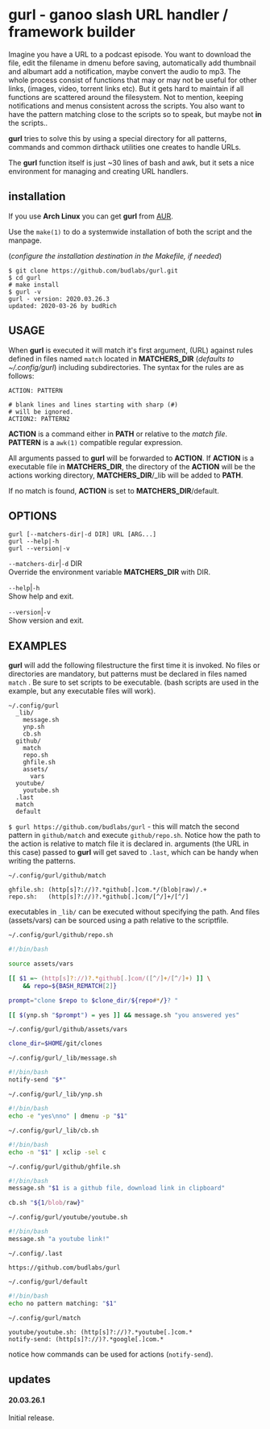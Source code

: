 # gurl - ganoo slash URL handler / framework builder 

Imagine you have a URL to a podcast episode. You want to
download the file, edit the filename in dmenu before saving,
automatically add thumbnail and albumart add a notification,
maybe convert the audio to mp3. The whole process consist of
functions that may or may not be useful for other links,
(images, video, torrent links etc). But it gets hard to
maintain if all functions are scattered around the
filesystem. Not to mention, keeping notifications and menus
consistent across the scripts. You also want to have the
pattern matching close to the scripts so to speak, but maybe
not **in** the scripts..  

**gurl** tries to solve this by using a special directory
for all patterns, commands and common dirthack utilities one
creates to handle URLs.  

The **gurl** function itself is just \~30 lines of bash and awk, but it sets a nice environment for managing and creating URL handlers.

## installation

If you use **Arch Linux** you can get **gurl** from
[AUR](https://aur.archlinux.org/packages/gurl/).  

Use the `make(1)` to do a systemwide installation of both
the script and the manpage.  

(*configure the installation destination in the Makefile,
if needed*)

```
$ git clone https://github.com/budlabs/gurl.git
$ cd gurl
# make install
$ gurl -v
gurl - version: 2020.03.26.3
updated: 2020-03-26 by budRich
```


USAGE
-----

When **gurl** is executed it will match it's first
argument, (URL) against rules defined in files named `match`
located in **MATCHERS_DIR** (*defaults to ~/.config/gurl*)
including subdirectories. The syntax for the rules are as
follows:
```  
ACTION: PATTERN

# blank lines and lines starting with sharp (#)
# will be ignored.
ACTION2: PATTERN2
```


**ACTION** is a command either in **PATH** or relative to
the *match file*.  
**PATTERN** is a `awk(1)` compatible regular expression.

All arguments passed to **gurl** will be forwarded to
**ACTION**. If **ACTION** is a executable file in
**MATCHERS_DIR**, the directory of the **ACTION** will be
the actions working directory, **MATCHERS_DIR**/\_lib will
be added to **PATH**.  

If no match is found, **ACTION** is set to **MATCHERS_DIR**/default.


OPTIONS
-------

```text
gurl [--matchers-dir|-d DIR] URL [ARG...]
gurl --help|-h
gurl --version|-v
```


`--matchers-dir`|`-d` DIR  
Override the environment variable **MATCHERS_DIR** with
DIR.

`--help`|`-h`  
Show help and exit.

`--version`|`-v`  
Show version and exit.

EXAMPLES
--------

**gurl** will add the following filestructure the first
time it is invoked. No files or directories are mandatory,
but patterns must be declared in files named `match` . Be
sure to set scripts to be executable. (bash scripts are used
in the example, but any executable files will work).  

```
~/.config/gurl
  _lib/
    message.sh
    ynp.sh
    cb.sh
  github/
    match
    repo.sh
    ghfile.sh
    assets/
      vars
  youtube/
    youtube.sh
  .last
  match
  default
```


`$ gurl https://github.com/budlabs/gurl` - this will match
the second pattern in `github/match` and execute
`github/repo.sh`. Notice how the path to the action is
relative to match file it is declared in. arguments (the URL
in this case) passed to **gurl** will get saved to `.last`,
which can be handy when writing the patterns.  

`~/.config/gurl/github/match`
``` text
ghfile.sh: (http[s]?://)?.*github[.]com.*/(blob|raw)/.+
repo.sh:   (http[s]?://)?.*github[.]com/[^/]+/[^/]
```


executables in `_lib/` can be executed without specifying
the path. And files (assets/vars) can be sourced using a
path relative to the scriptfile.

`~/.config/gurl/github/repo.sh`
``` bash
#!/bin/bash

source assets/vars

[[ $1 =~ (http[s]?://)?.*github[.]com/([^/]+/[^/]+) ]] \
    && repo=${BASH_REMATCH[2]}

prompt="clone $repo to $clone_dir/${repo#*/}? "

[[ $(ynp.sh "$prompt") = yes ]] && message.sh "you answered yes"
```


`~/.config/gurl/github/assets/vars`
``` bash
clone_dir=$HOME/git/clones
```


`~/.config/gurl/_lib/message.sh`
``` bash
#!/bin/bash
notify-send "$*"
```


`~/.config/gurl/_lib/ynp.sh`
``` bash
#!/bin/bash
echo -e "yes\nno" | dmenu -p "$1"
```


`~/.config/gurl/_lib/cb.sh`
``` bash
#!/bin/bash
echo -n "$1" | xclip -sel c
```


`~/.config/gurl/github/ghfile.sh`
``` bash
#!/bin/bash
message.sh "$1 is a github file, download link in clipboard"

cb.sh "${1/blob/raw}"
```


`~/.config/gurl/youtube/youtube.sh`
``` bash
#!/bin/bash
message.sh "a youtube link!"
```


`~/.config/.last`
``` text
https://github.com/budlabs/gurl
```


`~/.config/gurl/default`
``` bash
#!/bin/bash
echo no pattern matching: "$1"
```


`~/.config/gurl/match`
``` text
youtube/youtube.sh: (http[s]?://)?.*youtube[.]com.*
notify-send: (http[s]?://)?.*google[.]com.*
```


notice how commands can be used for actions (`notify-send`).  
## updates

#### 20.03.26.1

Initial release.




